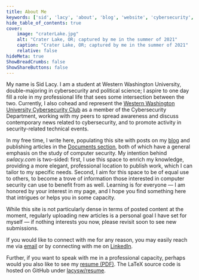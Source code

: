 ```yaml
---
title: About Me
keywords: ['sid', 'lacy', 'about', 'blog', 'website', 'cybersecurity', 'security', 'computer', 'hackthebox', 'htb', 'tech']
hide_table_of_contents: true
cover:
    image: "craterLake.jpg"
    alt: "Crater Lake, OR; captured by me in the summer of 2021"
    caption: "Crater Lake, OR; captured by me in the summer of 2021"
    relative: false
hideMeta: true
ShowBreadCrumbs: false
ShowShareButtons: false
---
```


My name is Sid Lacy. I am a student at Western Washington University, double-majoring in cybersecurity and political science; I aspire to one day fill a role in my professional life that sees some intersection between the two. Currently, I also cohead and represent the [Western Washington University Cybersecurity Club](https://wwucyber.com) as a member of the Cybersecurity Department, working with my peers to spread awareness and discuss contemporary news related to cybersecurity, and to promote activity in security-related technical events.

In my free time, I write here, populating this site with posts on my [blog](/blog) and publishing articles in the [Documents section](/docs), both of which have a general emphasis on the study of computer security. My intention behind *swlacy.com* is two-sided: first, I use this space to enrich my knowledge, providing a more elegant, professional location to publish work, which I can tailor to my specific needs. Second, I aim for this space to be of equal use to others, to become a trove of information those interested in computer security can use to benefit from as well. Learning is for everyone — I am honored by your interest in my page, and I hope you find something here that intrigues or helps you in some capacity.

While this site is not particularly dense in terms of posted content at the moment, regularly uploading new articles is a personal goal I have set for myself — if nothing interests you now, please revisit soon to see new submissions.

If you would like to connect with me for any reason, you may easily reach me via [email](mailto:contact@swlacy.com?subject=Hello!) or by connecting with me on [LinkedIn](https://www.linkedin.com/in/lacysw/).

Further, if you want to speak with me in a professional capacity, perhaps would you also like to see my [resume (PDF)](/resume.pdf). The LaTeX source code is hosted on GitHub under [lacysw/resume](https://github.com/lacysw/resume/blob/main/resume.tex).